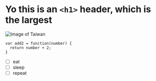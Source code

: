 # Yo this is an `<h1>` header, which is the largest

![Image of Taiwan](https://encrypted-tbn0.gstatic.com/images?q=tbn:ANd9GcSrTa4_mgeiQS5I0mFX5qCSEgkDwq5cmm41Iw&s)

```
var add2 = function(number) {
  return number + 2;
}
```

- [ ] eat
- [ ] sleep
- [ ] repeat

